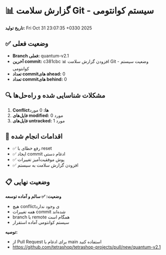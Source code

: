 # 📊 گزارش سلامت Git - سیستم کوانتومی
**تاریخ تولید:** Fri Oct 31 23:07:35 +0330 2025

## ✅ وضعیت فعلی
- **Branch فعلی:** quantum-v2.1
- **آخرین commit:** c381cbc 📊 افزودن گزارش سلامت Git - وضعیت سیستم کوانتومی
- **تعداد commitهای ahead:** 0
- **تعداد commitهای behind:** 0

## 🔍 مشکلات شناسایی شده و راه‌حل‌ها
1. **Conflictها:** 0 مورد
2. **فایل‌های modified:** 0 مورد
3. **فایل‌های untracked:** 1 مورد

## 🚀 اقدامات انجام شده
- ✅ رفع خطای  با reset
- ✅ ایجاد commit ادغام دستی
- ✅ پوش موفقیت‌آمیز تغییرات
- ✅ افزودن گزارش سلامت به سیستم

## 📋 وضعیت نهایی
**وضعیت: ✅ سالم و آماده توسعه**
- هیچ conflictی وجود ندارد
- همه تغییرات commit شده‌اند
- branch با remote همگام است
- سیستم کوانتومی آماده استقرار

**توصیه:**
- از Pull Request برای ادغام با main استفاده کنید
- https://github.com/tetrashop/tetrashop-projects/pull/new/quantum-v2.1
